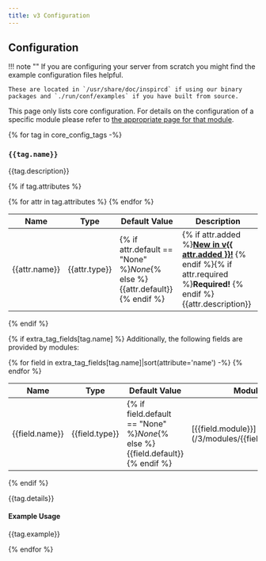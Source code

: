 ```yaml
---
title: v3 Configuration
---
```


## Configuration

!!! note ""
    If you are configuring your server from scratch you might find the example configuration files helpful.

    These are located in `/usr/share/doc/inspircd` if using our binary packages and `./run/conf/examples` if you have built from source.

This page only lists core configuration. For details on the configuration of a specific module please refer to [the appropriate page for that module](/3/modules).

{% for tag in core_config_tags -%}
### `{{tag.name}}`

{{tag.description}}

{% if tag.attributes %}
<table markdown="1">
<thead>
<tr>
<th>Name</th>
<th>Type</th>
<th>Default Value</th>
<th>Description</th>
</tr>
</thead>
<tbody markdown="1">
{% for attr in tag.attributes %}
<tr markdown="1">
<td markdown="1">{{attr.name}}</td>
<td markdown="1">{{attr.type}}</td>
<td markdown="1">{% if attr.default == "None" %}<em>None</em>{% else %}{{attr.default}}{% endif %}</td>
<td markdown="1">{% if attr.added %}<a href="/{{ attr.added|first }}/change-log/#inspircd-{{ attr.added|replace(".", "") }}"><strong>New in v{{ attr.added }}!</strong></a> {% endif %}{% if attr.required %}<strong>Required!</strong> {% endif %}{{attr.description}}</td>
</tr>
{% endfor %}
</tbody>
</table>
{% endif %}

{% if extra_tag_fields[tag.name] %}
Additionally, the following fields are provided by modules:

<table markdown="1">
<thead>
<tr>
<th>Name</th>
<th>Type</th>
<th>Default Value</th>
<th>Module</th>
<th>Description</th>
</tr>
</thead>
<tbody markdown="1">
{% for field in extra_tag_fields[tag.name]|sort(attribute='name') -%}
<tr markdown="1">
<td markdown="1">{{field.name}}</td>
<td markdown="1">{{field.type}}</td>
<td markdown="1">{% if field.default == "None" %}<em>None</em>{% else %}{{field.default}}{% endif %}</td>
<td markdown="1">[{{field.module}}](/3/modules/{{field.module}}/)</td>
<td markdown="1">{% if field.required %}<strong>Required!</strong> {% endif %}{{field.description}}</td>
</tr>
{% endfor %}
</tbody>
</table>
{% endif %}

{{tag.details}}

#### Example Usage

{{tag.example}}

{% endfor %}
